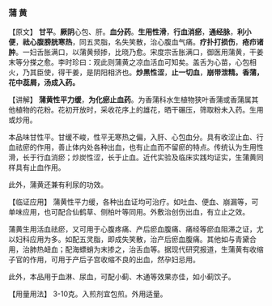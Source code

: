 ### 蒲    黄


【原文】  **甘平**。**厥阴**心包、肝。**血分药**。**生用性滑**，**行血消瘀**，**通经脉**，**利小便**，**祛心腹膀胱寒热**，同五灵脂，名失笑散，治心腹血气痛。**疗扑打损伤**，**疮疖诸肿**。一妇舌胀满口，以蒲黄频掺，比晓乃愈。宋度宗舌胀满口，御医用蒲黄，干姜末等分搽之愈。李时珍曰：观此则蒲黄之凉血活血可知矣。盖舌为心苗，心包相火，乃其臣使，得干姜，是阴阳相济也。**炒黑性涩**，**止一切血**，**崩带泄精。香蒲，花中蕊屑，汤成入药。**

【讲解】  **蒲黄性平力缓**，**为化瘀止血药**。为香蒲科水生植物狭叶香蒲或香蒲属其他植物的花粉。花初开放时，采收花序上的雄花，晒干碾压，筛取粉未入药。生用或炒用。
     

本品味甘性平。甘缓不峻，性平无寒热之偏，入肝、心包血分。具有收涩止血、行血祛瘀的作用，善止体内处各种出血，也有止血而不留瘀的特点。传统认为生用性滑，长于行血消瘀；炒炭性涩，长于止血。近代实验及临床实践均证实，生蒲黄同样具有止血作用。
     

此外，蒲黄还兼有利尿的功效。
    

【临证应用】  蒲黄性平力缓，各种出血证均可治疗。如吐血、便血、崩漏等，可单味应用，也可配合仙鹤草、侧柏叶等同用。外敷治创伤出血，有立止之效。
     

蒲黄生用活血祛瘀，又可用于心腹疼痛、产后瘀血腹痛、痛经等瘀血阻滞之证，尤以妇科应用为多。如配五灵脂，即成失笑散，治产后瘀血腹痛。其他如与青黛合用，治肺热衄血；配海螵蛸为末掺之，治舌血等。据现代研究报道，生蒲黄有收缩子官的作用，可用于产后子宫收缩不良的出血，然孕妇忌用。
     

此外，本品用于血淋、尿血，可配小蓟、木通等效果亦佳，如小蓟饮子。
     

【用量用法】  3-10克。入煎剂宜包煎。外用适量。


